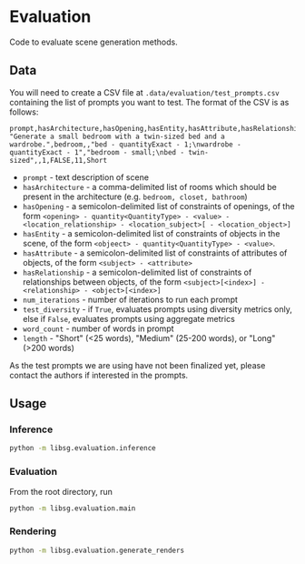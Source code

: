 # Evaluation

Code to evaluate scene generation methods.

## Data

You will need to create a CSV file at `.data/evaluation/test_prompts.csv` containing the list of prompts you
want to test. The format of the CSV is as follows:
```
prompt,hasArchitecture,hasOpening,hasEntity,hasAttribute,hasRelationship,num_iterations,test_diversity,word_count,length
"Generate a small bedroom with a twin-sized bed and a wardrobe.",bedroom,,"bed - quantityExact - 1;\nwardrobe - quantityExact - 1","bedroom - small;\nbed - twin-sized",,1,FALSE,11,Short
```
* `prompt` - text description of scene
* `hasArchitecture` - a comma-delimited list of rooms which should be present in the architecture (e.g. `bedroom, closet, bathroom`)
* `hasOpening` - a semicolon-delimited list of constraints of openings, of the form `<opening> - quantity<QuantityType> - <value> - <location_relationship> - <location_subject>[ - <location_object>]`
* `hasEntity` - a semicolon-delimited list of constraints of objects in the scene, of the form `<objeect> - quantity<QuantityType> - <value>`.
* `hasAttribute` - a semicolon-delimited list of constraints of attributes of objects, of the form `<subject> - <attribute>`
* `hasRelationship` - a semicolon-delimited list of constraints of relationships between objects, of the form `<subject>[<index>] - <relationship> - <object>[<index>]`
* `num_iterations` - number of iterations to run each prompt
* `test_diversity` - if `True`, evaluates prompts using diversity metrics only, else if `False`, evaluates prompts using aggregate metrics
* `word_count` - number of words in prompt
* `length` - "Short" (<25 words), "Medium" (25-200 words), or "Long" (>200 words)

As the test prompts we are using have not been finalized yet, please contact the authors if interested in the prompts.

## Usage

### Inference

```bash
python -m libsg.evaluation.inference
```

### Evaluation 

From the root directory, run
```bash
python -m libsg.evaluation.main
```

### Rendering

```bash
python -m libsg.evaluation.generate_renders
```